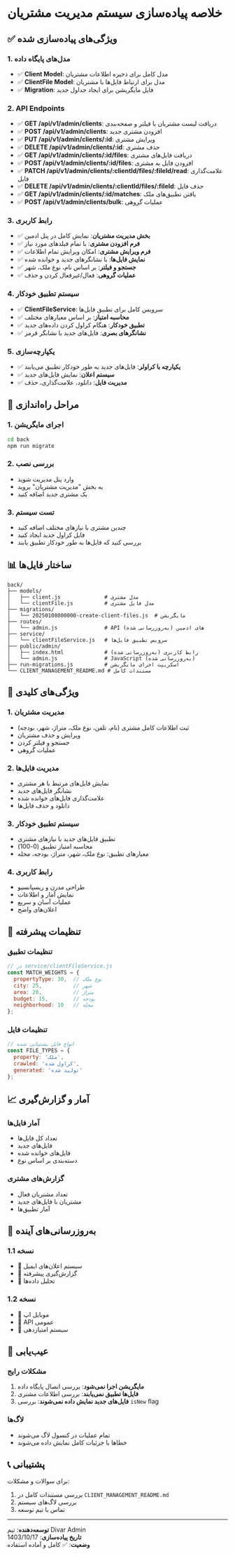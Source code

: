 # خلاصه پیاده‌سازی سیستم مدیریت مشتریان

## ✅ ویژگی‌های پیاده‌سازی شده

### 1. مدل‌های پایگاه داده
- ✅ **Client Model**: مدل کامل برای ذخیره اطلاعات مشتریان
- ✅ **ClientFile Model**: مدل برای ارتباط فایل‌ها با مشتریان
- ✅ **Migration**: فایل مایگریشن برای ایجاد جداول جدید

### 2. API Endpoints
- ✅ **GET /api/v1/admin/clients**: دریافت لیست مشتریان با فیلتر و صفحه‌بندی
- ✅ **POST /api/v1/admin/clients**: افزودن مشتری جدید
- ✅ **PUT /api/v1/admin/clients/:id**: ویرایش مشتری
- ✅ **DELETE /api/v1/admin/clients/:id**: حذف مشتری
- ✅ **GET /api/v1/admin/clients/:id/files**: دریافت فایل‌های مشتری
- ✅ **POST /api/v1/admin/clients/:id/files**: افزودن فایل به مشتری
- ✅ **PATCH /api/v1/admin/clients/:clientId/files/:fileId/read**: علامت‌گذاری فایل
- ✅ **DELETE /api/v1/admin/clients/:clientId/files/:fileId**: حذف فایل
- ✅ **GET /api/v1/admin/clients/:id/matches**: یافتن تطبیق‌های ملک
- ✅ **POST /api/v1/admin/clients/bulk**: عملیات گروهی

### 3. رابط کاربری
- ✅ **بخش مدیریت مشتریان**: نمایش کامل در پنل ادمین
- ✅ **فرم افزودن مشتری**: با تمام فیلدهای مورد نیاز
- ✅ **فرم ویرایش مشتری**: امکان ویرایش تمام اطلاعات
- ✅ **نمایش فایل‌ها**: با نشانگرهای جدید و خوانده شده
- ✅ **جستجو و فیلتر**: بر اساس نام، نوع ملک، شهر
- ✅ **عملیات گروهی**: فعال/غیرفعال کردن و حذف

### 4. سیستم تطبیق خودکار
- ✅ **ClientFileService**: سرویس کامل برای تطبیق فایل‌ها
- ✅ **محاسبه امتیاز**: بر اساس معیارهای مختلف
- ✅ **تطبیق خودکار**: هنگام کراول کردن داده‌های جدید
- ✅ **نشانگرهای بصری**: فایل‌های جدید با نشانگر قرمز

### 5. یکپارچه‌سازی
- ✅ **یکپارچه با کراولر**: فایل‌های جدید به طور خودکار تطبیق می‌یابند
- ✅ **سیستم اعلان**: نمایش فایل‌های جدید
- ✅ **مدیریت فایل**: دانلود، علامت‌گذاری، حذف

## 🚀 مراحل راه‌اندازی

### 1. اجرای مایگریشن
```bash
cd back
npm run migrate
```

### 2. بررسی نصب
- وارد پنل مدیریت شوید
- به بخش "مدیریت مشتریان" بروید
- یک مشتری جدید اضافه کنید

### 3. تست سیستم
- چندین مشتری با نیازهای مختلف اضافه کنید
- فایل کراول جدید ایجاد کنید
- بررسی کنید که فایل‌ها به طور خودکار تطبیق یابند

## 📊 ساختار فایل‌ها

```
back/
├── models/
│   ├── client.js              # مدل مشتری
│   └── clientFile.js          # مدل فایل مشتری
├── migrations/
│   └── 20250108000000-create-client-files.js  # مایگریشن
├── routes/
│   └── admin.js               # API های ادمین (به‌روزرسانی شده)
├── service/
│   └── clientFileService.js   # سرویس تطبیق فایل‌ها
├── public/admin/
│   ├── index.html             # رابط کاربری (به‌روزرسانی شده)
│   └── admin.js               # JavaScript (به‌روزرسانی شده)
├── run-migrations.js          # اسکریپت اجرای مایگریشن
└── CLIENT_MANAGEMENT_README.md # مستندات کامل
```

## 🎯 ویژگی‌های کلیدی

### 1. مدیریت مشتریان
- ثبت اطلاعات کامل مشتری (نام، تلفن، نوع ملک، متراژ، شهر، بودجه)
- ویرایش و حذف مشتریان
- جستجو و فیلتر کردن
- عملیات گروهی

### 2. مدیریت فایل‌ها
- نمایش فایل‌های مرتبط با هر مشتری
- نشانگر فایل‌های جدید
- علامت‌گذاری فایل‌های خوانده شده
- دانلود و حذف فایل‌ها

### 3. سیستم تطبیق خودکار
- تطبیق فایل‌های جدید با نیازهای مشتری
- محاسبه امتیاز تطبیق (0-100)
- معیارهای تطبیق: نوع ملک، شهر، متراژ، بودجه، محله

### 4. رابط کاربری
- طراحی مدرن و ریسپانسیو
- نمایش آمار و اطلاعات
- عملیات آسان و سریع
- اعلان‌های واضح

## 🔧 تنظیمات پیشرفته

### تنظیمات تطبیق
```javascript
// در service/clientFileService.js
const MATCH_WEIGHTS = {
  propertyType: 30,  // نوع ملک
  city: 25,          // شهر
  area: 20,          // متراژ
  budget: 15,        // بودجه
  neighborhood: 10   // محله
};
```

### تنظیمات فایل
```javascript
// انواع فایل پشتیبانی شده
const FILE_TYPES = {
  property: 'ملک',
  crawled: 'کراول شده',
  generated: 'تولید شده'
};
```

## 📈 آمار و گزارش‌گیری

### آمار فایل‌ها
- تعداد کل فایل‌ها
- فایل‌های جدید
- فایل‌های خوانده شده
- دسته‌بندی بر اساس نوع

### گزارش‌های مشتری
- تعداد مشتریان فعال
- مشتریان با فایل‌های جدید
- آمار تطبیق‌ها

## 🔄 به‌روزرسانی‌های آینده

### نسخه 1.1
- 📅 سیستم اعلان‌های ایمیل
- 📅 گزارش‌گیری پیشرفته
- 📅 تحلیل داده‌ها

### نسخه 1.2
- 📅 موبایل اپ
- 📅 API عمومی
- 📅 سیستم امتیازدهی

## 🐛 عیب‌یابی

### مشکلات رایج
1. **مایگریشن اجرا نمی‌شود**: بررسی اتصال پایگاه داده
2. **فایل‌ها تطبیق نمی‌یابند**: بررسی اطلاعات مشتری
3. **فایل‌های جدید نمایش داده نمی‌شوند**: بررسی `isNew` flag

### لاگ‌ها
- تمام عملیات در کنسول لاگ می‌شوند
- خطاها با جزئیات کامل نمایش داده می‌شوند

## 📞 پشتیبانی

برای سوالات و مشکلات:
1. بررسی مستندات کامل در `CLIENT_MANAGEMENT_README.md`
2. بررسی لاگ‌های سیستم
3. تماس با تیم توسعه

---

**توسعه‌دهنده**: تیم Divar Admin  
**تاریخ پیاده‌سازی**: 1403/10/17  
**وضعیت**: ✅ کامل و آماده استفاده 